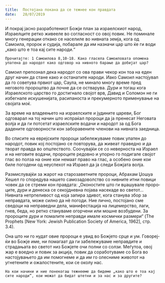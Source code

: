 ```yaml
---
title:  Постојана покана да се тежнее кон правдата
date:   28/07/2019
---
```


И покрај јасно разработениот Божји план за израелскиот народ, Израелците ретко живееле во согласност со овој повик. Не поминале многу генерации откако се населиле во нивната земја, кога од Самоила, пророк и судија, побарале да им назначи цар што ќе ги води „како што е тоа кај сите народи.“

`Прочитајте: 1 Самоилова 8,10-18. Како гласела Самоиловата опомена упатена до народот како одговор на нивното барање да добијат цар?`

Самоил препознал дека народот со ова прави чекор кон тоа на еден друг начин да стане како и останатите народи. Иако Самоил настојувал да го советува првиот цар, Саула, не минало многу време пред неговото пророштво да почне да се остварува. Дури и тогаш кога Израелското царство го достигнало својот врв, Давид и Соломон не ги избегнале искушенијата, расипаноста и прекумерното применување на својата моќ.

За време на владеењето на израелските и јудините цареви, Бог одговарал на тој начин што испраќал пророци да ја пренесат Неговата волја и да ги потсетат израелските водачи и народот за од Бога дадените одговорности кон заборавените членови на нивната заедница.

Во списите на еврејските пророци забележуваме повик упатен до народот, повик кој постојано се повторува, да живеат праведно и да творат правда во општеството. Соочувајќи се со неверноста на Израел и на неговите водачи, пророците редовно и упорно го подигале својот глас во полза на оние кои немаат право на глас, а особено оние кои биле погодени од неуспехот на Израел да ја следи Божјата волја.

Размислувајќи за жарот на старозаветните пророци, Абрахам Џошуа Хешел го споредува нашето самозадоволство со нивните итни повици човек да се стреми кон правдата: „Оконостите што ги вџашувале проро­ците, дури и денеска се секојдневна појава насекаде во светот... Нивната нетрпеливост од која запира здивот, кога станува збор за неправдата, може силно да нѐ погоди. Ние лично, постојано сме сведоци на неправедни дела, манифестација на лицемерство, лаги, гнев, беда, но ретко стануваме огорчени или мошне возбудени. За пророците дури и помалите неправди имале космички размери“ (The Prophets [New York: Jewish Publication Society of America, 1962], стр. 3.4).

Она што ни го нудат овие пророци е увид во Божјето срце и ум. Говореј­ќи во Божје име, ни помагаат да ги забележуваме неправдите и страдањата во светот низ Божјете очи полни со солзи. Меѓутоа, овој жар е воедно и повик за акција, повик да соработуваме со Бога во настојувањето да им  помогнеме и да им го олесниме животот на угнетените и ожалостените, кои се околу нас.

`На кои начини и ние понекогаш тежнееме да бидеме „како што е тоа кај сите народи”, кои можат да бидат штетни и за нас и за другите?`
